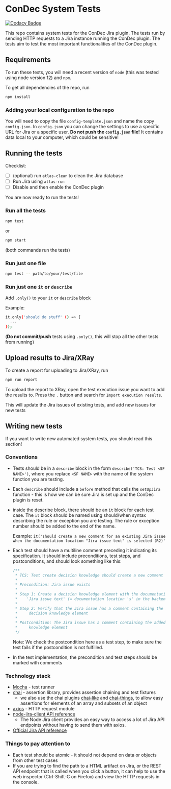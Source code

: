# ConDec System Tests

[![Codacy Badge](https://api.codacy.com/project/badge/Grade/e2ed5ab4866a41e4b4a21e132e84152e)](https://app.codacy.com/gh/cures-hub/cures-condec-jira-system-tests?utm_source=github.com&utm_medium=referral&utm_content=cures-hub/cures-condec-jira-system-tests&utm_campaign=Badge_Grade_Settings)

This repo contains system tests for the ConDec Jira plugin. The tests run by sending HTTP requests to a Jira instance running the ConDec plugin. The tests aim to test the most important functionalities of the ConDec plugin.

## Requirements

To run these tests, you will need a recent version of `node` (this was tested using node version 12) and `npm`.

To get all dependencies of the repo, run

```bash
npm install
```

### Adding your local configuration to the repo

You will need to copy the file `config-template.json` and name the copy `config.json`. In `config.json` you can change the settings to use a specific URL for Jira or a specific user.
**Do not push the `config.json` file!** It contains data local to your computer, which could be sensitive!

## Running the tests

Checklist:

- [ ] (optional) run `atlas-clean` to clean the Jira database
- [ ] Run Jira using `atlas-run`
- [ ] Disable and then enable the ConDec plugin

You are now ready to run the tests!

### Run all the tests

```bash
npm test
```

or

```bash
npm start
```

(both commands run the tests)

### Run just one file

```bash
npm test -- path/to/your/test/file
```

### Run just one `it` or `describe`

Add `.only()` to your `it` or `describe` block

Example:

```bash
it.only('should do stuff' () => {
  ...
});
```

(**Do not commit/push** tests using `.only()`, this will stop all the other tests from running)

## Upload results to Jira/XRay

To create a report for uploading to Jira/XRay, run

```bash
npm run report
```

To upload the report to XRay, open the test execution issue you want to add the results to. Press the `.` button and search for `Import execution results`.

This will update the Jira issues of existing tests, and add new issues for new tests

## Writing new tests

If you want to write new automated system tests, you should read this section!

### Conventions

- Tests should be in a `describe` block in the form `describe('TCS: Test <SF NAME>')`, where you replace `<SF NAME>` with the name of the system function you are testing.
  
- Each `describe` should include a `before` method that calls the `setUpJira` function - this is how we can be sure Jira is set up and the ConDec plugin is reset.
  
- inside the describe block, there should be an `it` block for each test case. The `it` block should be named using should/when syntax describing the rule or exception you are testing. The rule or exception number should be added to the end of the name.

  Example: 
  `it('should create a new comment for an existing Jira issue when the documentation location "Jira issue text" is selected (R2)'`

- Each test should have a multiline comment preceding it indicating its specification. It should include preconditions, test steps, and postconditions, and should look something like this: 

  ```javascript
  /**
   * TCS: Test create decision knowledge should create a new comment for an existing Jira issue when the documentation location "Jira issue text" is selected (R2)
   *
   * Precondition: Jira issue exists
   *
   * Step 1: Create a decision knowledge element with the documentation location
   *    'Jira issue text' (= documentation location 's' in the backend)
   *
   * Step 2: Verify that the Jira issue has a comment containing the added
   *     decision knowledge element
   *
   * Postcondition: The Jira issue has a comment containing the added decision
   *     knowledge element
   */
  ```

  Note: We check the postcondition here as a test step, to make sure the test fails if the postcondition is not fulfilled.

- In the test implementation, the precondition and test steps should be marked with comments

### Technology stack

- [Mocha](https://mochajs.org/) - test runner
- [chai](https://www.chaijs.com/) - assertion library, provides assertion chaining and test fixtures
  - we also use the chai plugins [chai-like](https://www.chaijs.com/plugins/chai-like/) and [chai-things](https://www.chaijs.com/plugins/chai-things/), to allow easy assertions for elements of an array and subsets of an object
- [axios](https://github.com/axios/axios#axios) - HTTP request module
- [node-jira-client API reference](https://jira-node.github.io/class/src/jira.js~JiraApi.html#instance-method-doRequest)
  - The Node Jira client provides an easy way to access a lot of Jira API endpoints without having to send them with axios.
- [Official Jira API reference](https://docs.atlassian.com/software/jira/docs/api/REST/latest/)

### Things to pay attention to

- Each test should be atomic - it should not depend on data or objects from other test cases
- If you are trying to find the path to a HTML artifact on Jira, or the REST API endpoint that is called when you click a button, it can help to use the web inspector (Ctrl-Shift-C on Firefox) and view the HTTP requests in the console.
